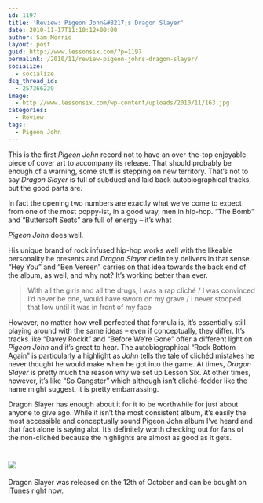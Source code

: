```yaml
---
id: 1197
title: 'Review: Pigeon John&#8217;s Dragon Slayer'
date: 2010-11-17T11:10:12+00:00
author: Sam Morris
layout: post
guid: http://www.lessonsix.com/?p=1197
permalink: /2010/11/review-pigeon-johns-dragon-slayer/
socialize:
  - socialize
dsq_thread_id:
  - 257366239
image:
  - http://www.lessonsix.com/wp-content/uploads/2010/11/163.jpg
categories:
  - Review
tags:
  - Pigeon John
---
```

This is the first _Pigeon John_ record not to have an over-the-top enjoyable piece of cover art to accompany its release. That should probably be enough of a warning, some stuff is stepping on new territory. That&#8217;s not to say _Dragon Slayer_ is full of subdued and laid back autobiographical tracks, but the good parts are.

<!--more-->In fact the opening two numbers are exactly what we&#8217;ve come to expect from one of the most poppy-ist, in a good way, men in hip-hop. &#8220;The Bomb&#8221; and &#8220;Buttersoft Seats&#8221; are full of energy &#8211; it&#8217;s what 

_Pigeon John_ does well.

His unique brand of rock infused hip-hop works well with the likeable personality he presents and _Dragon Slayer_ definitely delivers in that sense. &#8220;Hey You&#8221; and &#8220;Ben Vereen&#8221; carries on that idea towards the back end of the album, as well, and why not? It&#8217;s working better than ever.

> With all the girls and all the drugs, I was a rap cliché / I was convinced I&#8217;d never be one, would have sworn on my grave / I never stooped that low until it was in front of my face

However, no matter how well perfected that formula is, it&#8217;s essentially still playing around with the same ideas &#8211; even if conceptually, they differ. It&#8217;s tracks like &#8220;Davey Rockit&#8221; and &#8220;Before We&#8217;re Gone&#8221; offer a different light on _Pigeon John_ and it&#8217;s great to hear. The autobiographical &#8220;Rock Bottom Again&#8221; is particularly a highlight as _John_ tells the tale of clichéd mistakes he never thought he would make when he got into the game. At times, _Dragon Slayer_ is pretty much the reason why we set up Lesson Six. At other times, however, it&#8217;s like &#8220;So Gangster&#8221; which although isn&#8217;t cliché-fodder like the name might suggest, it is pretty embarrassing.

Dragon Slayer has enough about it for it to be worthwhile for just about anyone to give ago. While it isn&#8217;t the most consistent album, it&#8217;s easily the most accessible and conceptually sound Pigeon John album I&#8217;ve heard and that fact alone is saying alot. It&#8217;s definitely worth checking out for fans of the non-clichéd because the highlights are almost as good as it gets.

# ![](http://www.lessonsix.com/wp-content/themes/lessonsix/images/review_three.png)

Dragon Slayer was released on the 12th of October and can be bought on [iTunes](http://itunes.apple.com/gb/album/dragon-slayer/id393433247) right now.